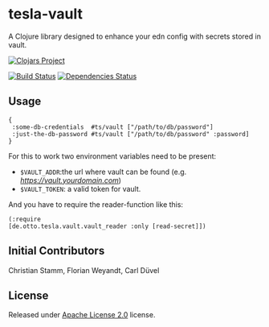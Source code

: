 # tesla-vault

A Clojure library designed to enhance your edn config with secrets stored in vault.

[![Clojars Project](http://clojars.org/de.otto/tesla-vault/latest-version.svg)](http://clojars.org/de.otto/tesla-vault)

[![Build Status](https://travis-ci.org/otto-de/tesla-vault.svg)](https://travis-ci.org/otto-de/tesla-vault)
[![Dependencies Status](http://jarkeeper.com/otto-de/tesla-vault/status.svg)](http://jarkeeper.com/otto-de/tesla-vault)


## Usage

```edn
{
 :some-db-credentials  #ts/vault ["/path/to/db/password"]
 :just-the-db-password #ts/vault ["/path/to/db/password" :password] 
}
```

For this to work two environment variables need to be present:

* `$VAULT_ADDR`:the url where vault can be found (e.g.  _https://vault.yourdomain.com_)
* `$VAULT_TOKEN`: a valid token for vault.

And you have to require the reader-function like this:
```
(:require
[de.otto.tesla.vault.vault_reader :only [read-secret]])
```

## Initial Contributors

Christian Stamm, Florian Weyandt, Carl Düvel

## License
Released under [Apache License 2.0](http://www.apache.org/licenses/LICENSE-2.0) license.
